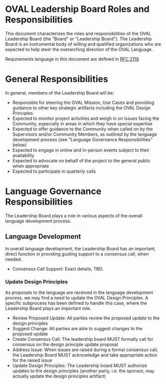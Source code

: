 # OVAL Leadership Board Roles and Responsibilities
This document characterizes the roles and responsibilities of the OVAL Leadership Board (the "Board" or "Leadership Board"). The Leadership Board is an instrumental body of willing and qualified organizations who are expected to help steer the overarching direction of the OVAL Language.

Requirements language in this document are defined in [RFC 2119](https://www.ietf.org/rfc/rfc2119.txt).

# General Responsibilities
In general, members of the Leadership Board will be:

* Responsible for steering the OVAL Mission, Use Cases and providing guidance to other key strategic artifacts including the OVAL Design Principles
* Expected to monitor project activities and weigh in on issues facing the Community, especially in areas in which they have special expertise
* Expected to offer guidance to the Community when called on by the Supervisors and/or Community Members, as outlined by the language development process (see "Language Governance Responsibilities" below)
* Expected to engage in online and in-person events subject to their availability
* Expected to advocate on behalf of the project to the general public when appropriate
* Expected to participate in quarterly calls

# Language Governance Responsibilities
The Leadership Board plays a role in various aspects of the overall language development process.

## Language Development
In overall language development, the Leadership Board has an important, direct function in providing guiding support to a consensus call, when needed.

* Consensus Call Support: Exact details, TBD.


### Update Design Principles
As proposals to the language are received in the language development process, we may find a need to update the OVAL Design Principles. A specific subprocess has been defined to handle this case, where the Leadership Board plays an important role.

* Review Proposed Update: All parties review the proposed update to the design principles
* Suggest Change: All parties are able to suggest changes to the proposed update
* Create Consensus Call: The leadership board MUST formally call for consensus on the design principle update proposal
* Address Issue: When issues are raised during a formal consensus call, the Leadership Board MUST acknowledge and take appropriate action for the raised issue
* Update Design Principles: The Leadership board MUST authorize updates to the design principles (another party, i.e. the sponsor, may actually update the design principles artifact)
